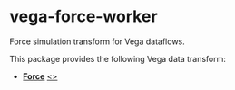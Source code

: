 # vega-force-worker

Force simulation transform for Vega dataflows.

This package provides the following Vega data transform:

- [**Force**](https://vega.github.io/vega/docs/transforms/force/) [&lt;&gt;](https://github.com/vega/vega/blob/master/packages/vega-force/src/Force.js "Source")
